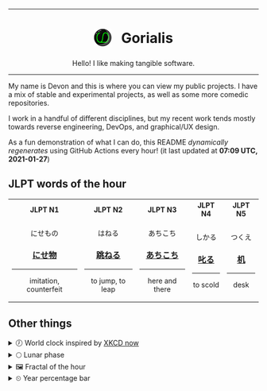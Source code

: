 ***

<h1 align="center">
<sub>
    <img src="readme/resources/avatar.png" height="36">
</sub>
&nbsp;
Gorialis
</h1>
<p align="center">
Hello! I like making tangible software.
</p>

***

My name is Devon and this is where you can view my public projects. I have a mix of stable and experimental projects, as well as some more comedic repositories.

I work in a handful of different disciplines, but my recent work tends mostly towards reverse engineering, DevOps, and graphical/UX design.

As a fun demonstration of what I can do, this README *dynamically regenerates* using GitHub Actions every hour! (it last updated at **07:09 UTC, 2021-01-27**)

<h2>JLPT words of the hour</h2>
<table>
    <tr>
        <th>JLPT N1</th>
        <th>JLPT N2</th>
        <th>JLPT N3</th>
        <th>JLPT N4</th>
        <th>JLPT N5</th>
    </tr>
    <tr>
        <td>
            <p align="center">にせもの</p>
            <h3 align="center"><b><a href="https://jisho.org/search/%E3%81%AB%E3%81%9B%E7%89%A9">にせ物</a></b></h3>
            <hr>
            <p align="center">imitation,<wbr> counterfeit</p>
        </td>
        <td>
            <p align="center">はねる</p>
            <h3 align="center"><b><a href="https://jisho.org/search/%E8%B7%B3%E3%81%AD%E3%82%8B">跳ねる</a></b></h3>
            <hr>
            <p align="center">to jump,<wbr> to leap</p>
        </td>
        <td>
            <p align="center">あちこち</p>
            <h3 align="center"><b><a href="https://jisho.org/search/%E3%81%82%E3%81%A1%E3%81%93%E3%81%A1">あちこち</a></b></h3>
            <hr>
            <p align="center">here and there</p>
        </td>
        <td>
            <p align="center">しかる</p>
            <h3 align="center"><b><a href="https://jisho.org/search/%E5%8F%B1%E3%82%8B">叱る</a></b></h3>
            <hr>
            <p align="center">to scold</p>
        </td>
        <td>
            <p align="center">つくえ</p>
            <h3 align="center"><b><a href="https://jisho.org/search/%E6%9C%BA">机</a></b></h3>
            <hr>
            <p align="center">desk</p>
        </td>
    </tr>
</table>

<h2>Other things</h2>
<details>
<summary>🕖  World clock inspired by <a href="https://xkcd.com/now">XKCD now</a></summary>

> <img src="generated/now.png" width="512">

</details>
<details>
<summary>🌕 Lunar phase</summary>

The moon is approximately 49.75% through its phase (Full Moon).

</details>
<details>
<summary>&#x1f5bc; Fractal of the hour</summary>

> <img src="generated/fractal.png" width="512">

</details>
<details>
<summary>&#x23f2; Year percentage bar</summary>
<pre><code>2021 [█▁▁▁▁▁▁▁▁▁▁▁▁▁▁▁▁▁▁▁] 7.20%</code></pre>
</details>
